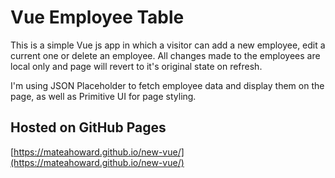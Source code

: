 # Vue Employee Table

This is a simple Vue js app in which a visitor can add a new employee, edit a current one or delete an employee. All changes made to the employees are local only and page will revert to it's original state on refresh. 


I'm using JSON Placeholder to fetch employee data and display them on the page, as well as Primitive UI for page styling. 

## Hosted on GitHub Pages

[https://mateahoward.github.io/new-vue/](https://mateahoward.github.io/new-vue/)
